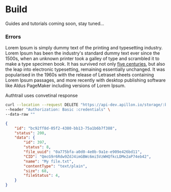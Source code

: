 # Build

Guides and tutorials coming soon, stay tuned...

<div class="split_content">
	<div class="split_side">
		<h3>Errors</h3>
		<p>Lorem Ipsum is simply dummy text of the printing and typesetting industry. Lorem Ipsum has been the industry's standard dummy text ever since the 1500s, when an unknown printer took a galley of type and scrambled it to make a type specimen book. It has survived not only <a href="/about/2-what-is-apillon.html">five centuries</a>, but also the leap into electronic typesetting, remaining essentially unchanged. It was popularised in the 1960s with the release of Letraset sheets containing Lorem Ipsum passages, and more recently with desktop publishing software like Aldus PageMaker including versions of Lorem Ipsum.</p>
		<p>Authtrail uses convetinal response</p>
	</div>
	<div class="split_side">
<CodeGroup>
  <CodeGroupItem title="cURL" active>

```bash
curl --location --request DELETE "https://api-dev.apillon.io/storage/:bucketUuid/file/:id" \
--header "Authorization: Basic :credentials" \
--data-raw ""
```

  </CodeGroupItem>
</CodeGroup>
<CodeGroup>
  <CodeGroupItem title="Response">

```JSON
{
    "id": "bc92ff8d-05f2-4380-bb13-75a1b6b7f388",
    "status": 200,
    "data": {
        "id": 397,
        "status": 8,
        "file_uuid": "0a775bfa-a0d0-4e0b-9a1e-e909e426bd11",
        "CID": "QmcG9r6Rdw9ZdJ4imGBWc6mi5VzWHQfkcLDMe2aP74eb42",
        "name": "My file.txt",
        "contentType": "text/plain",
        "size": 68,
        "fileStatus": 4,
    }
}
```

  </CodeGroupItem>
</CodeGroup>
	</div>
</div>
